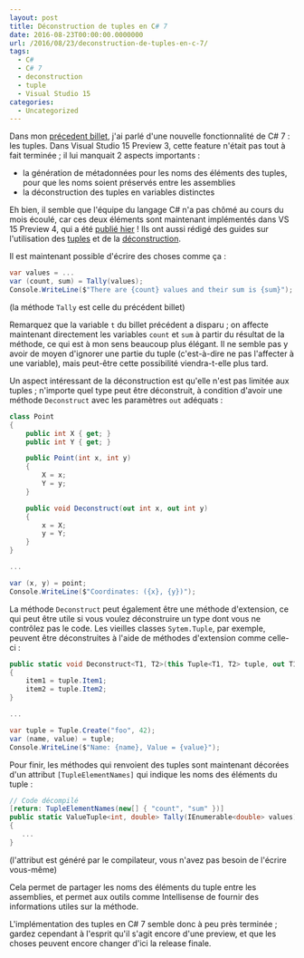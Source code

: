 ```yaml
---
layout: post
title: Déconstruction de tuples en C# 7
date: 2016-08-23T00:00:00.0000000
url: /2016/08/23/deconstruction-de-tuples-en-c-7/
tags:
  - C#
  - C# 7
  - deconstruction
  - tuple
  - Visual Studio 15
categories:
  - Uncategorized
---
```



Dans mon [précedent billet](http://www.thomaslevesque.fr/2016/07/28/tuples-en-c-7/), j'ai parlé d'une nouvelle fonctionnalité de C# 7 : les tuples. Dans Visual Studio 15 Preview 3, cette feature n'était pas tout à fait terminée ; il lui manquait 2 aspects importants :

- la génération de métadonnées pour les noms des éléments des tuples, pour que les noms soient préservés entre les assemblies
- la déconstruction des tuples en variables distinctes


Eh bien, il semble que l'équipe du langage C# n'a pas chômé au cours du mois écoulé, car ces deux éléments sont maintenant implémentés dans VS 15 Preview 4, qui a été [publié hier](https://blogs.msdn.microsoft.com/visualstudio/2016/08/22/visual-studio-15-preview-4/) ! Ils ont aussi rédigé des guides sur l'utilisation des [tuples](https://github.com/dotnet/roslyn/blob/master/docs/features/tuples.md) et de la [déconstruction](https://github.com/dotnet/roslyn/blob/master/docs/features/deconstruction.md).

Il est maintenant possible d'écrire des choses comme ça :

```csharp
var values = ...
var (count, sum) = Tally(values);
Console.WriteLine($"There are {count} values and their sum is {sum}");
```

(la méthode `Tally` est celle du précédent billet)

Remarquez que la variable `t` du billet précédent a disparu ; on affecte maintenant directement les variables `count` et `sum` à partir du résultat de la méthode, ce qui est à mon sens beaucoup plus élégant. Il ne semble pas y avoir de moyen d'ignorer une partie du tuple (c'est-à-dire ne pas l'affecter à une variable), mais peut-être cette possibilité viendra-t-elle plus tard.

Un aspect intéressant de la déconstruction est qu'elle n'est pas limitée aux tuples ; n'importe quel type peut être déconstruit, à condition d'avoir une méthode `Deconstruct` avec les paramètres `out` adéquats :

```csharp
class Point
{
    public int X { get; }
    public int Y { get; }

    public Point(int x, int y)
    {
        X = x;
        Y = y;
    }

    public void Deconstruct(out int x, out int y)
    {
        x = X;
        y = Y;
    }
}

...

var (x, y) = point;
Console.WriteLine($"Coordinates: ({x}, {y})");
```

La méthode `Deconstruct` peut également être une méthode d'extension, ce qui peut être utile si vous voulez déconstruire un type dont vous ne contrôlez pas le code. Les vieilles classes `Sytem.Tuple`, par exemple, peuvent être déconstruites à l'aide de méthodes d'extension comme celle-ci :

```csharp
public static void Deconstruct<T1, T2>(this Tuple<T1, T2> tuple, out T1 item1, out T2 item2)
{
    item1 = tuple.Item1;
    item2 = tuple.Item2;
}

...

var tuple = Tuple.Create("foo", 42);
var (name, value) = tuple;
Console.WriteLine($"Name: {name}, Value = {value}");
```

Pour finir, les méthodes qui renvoient des tuples sont maintenant décorées d'un attribut `[TupleElementNames]` qui indique les noms des éléments du tuple :

```csharp
// Code décompilé
[return: TupleElementNames(new[] { "count", "sum" })]
public static ValueTuple<int, double> Tally(IEnumerable<double> values)
{
   ...
}
```

(l'attribut est généré par le compilateur, vous n'avez pas besoin de l'écrire vous-même)

Cela permet de partager les noms des éléments du tuple entre les assemblies, et permet aux outils comme Intellisense de fournir des informations utiles sur la méthode.

L'implémentation des tuples en C# 7 semble donc à peu près terminée ; gardez cependant à l'esprit qu'il s'agit encore d'une preview, et que les choses peuvent encore changer d'ici la release finale.

